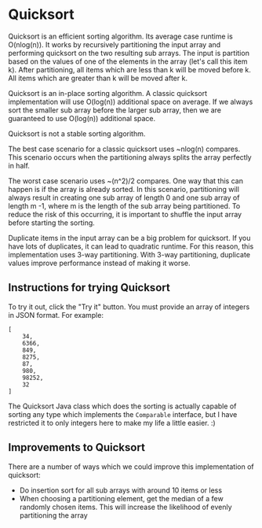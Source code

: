 # Quicksort

Quicksort is an efficient sorting algorithm. Its average case runtime is O(nlog(n)). It works by recursively partitioning
the input array and performing quicksort on the two resulting sub arrays. The input is partition based on the values of
one of the elements in the array (let's call this item k). After partitioning, all items which are less than k will be
moved before k. All items which are greater than k will be moved after k.

Quicksort is an in-place sorting algorithm. A classic quicksort implementation will use O(log(n)) additional space on
average. If we always sort the smaller sub array before the larger sub array, then we are guaranteed to use O(log(n))
additional space.

Quicksort is not a stable sorting algorithm.

The best case scenario for a classic quicksort uses ~nlog(n) compares. This scenario occurs when the partitioning always
splits the array perfectly in half.

The worst case scenario uses ~(n^2)/2 compares. One way that this can happen is if the array is already sorted. In this
scenario, partitioning will always result in creating one sub array of length 0 and one sub array of length m -1, where
m is the length of the sub array being partitioned. To reduce the risk of this occurring, it is important to shuffle the
input array before starting the sorting. 

Duplicate items in the input array can be a big problem for quicksort. If you have lots of duplicates, it can lead to
quadratic runtime. For this reason, this implementation uses 3-way partitioning. With 3-way partitioning, duplicate
values improve performance instead of making it worse.

## Instructions for trying Quicksort

To try it out, click the "Try it" button. You must provide an array of integers in JSON format.
For example:

    [
        34,
        6366,
        849,
        8275,
        87,
        980,
        98252,
        32
    ]
    
The Quicksort Java class which does the sorting is actually capable of sorting any type which
implements the `Comparable` interface, but I have restricted it to only integers here to make my
life a little easier. :)

## Improvements to Quicksort

There are a number of ways which we could improve this implementation of quicksort:
* Do insertion sort for all sub arrays with around 10 items or less
* When choosing a partitioning element, get the median of a few randomly chosen items. This will increase the likelihood
of evenly partitioning the array
